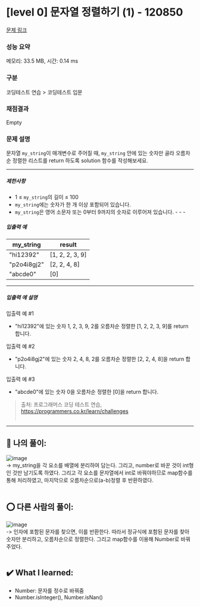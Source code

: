 # [level 0] 문자열 정렬하기 (1) - 120850 

[문제 링크](https://school.programmers.co.kr/learn/courses/30/lessons/120850?language=javascript) 

### 성능 요약

메모리: 33.5 MB, 시간: 0.14 ms

### 구분

코딩테스트 연습 > 코딩테스트 입문

### 채점결과

Empty

### 문제 설명

<p>문자열 <code>my_string</code>이 매개변수로 주어질 때, <code>my_string</code> 안에 있는 숫자만 골라 오름차순 정렬한 리스트를&nbsp;return 하도록 solution 함수를 작성해보세요.</p>

<hr>

<h5>제한사항</h5>

<ul>
<li>1 ≤ <code>my_string</code>의 길이 ≤ 100</li>
<li><code>my_string</code>에는 숫자가 한 개 이상 포함되어 있습니다.</li>
<li><code>my_string</code>은 영어 소문자 또는 0부터 9까지의 숫자로 이루어져 있습니다.
- - -</li>
</ul>

<h5>입출력 예</h5>
<table class="table">
        <thead><tr>
<th>my_string</th>
<th>result</th>
</tr>
</thead>
        <tbody><tr>
<td>"hi12392"</td>
<td>[1, 2, 2, 3, 9]</td>
</tr>
<tr>
<td>"p2o4i8gj2"</td>
<td>[2, 2, 4, 8]</td>
</tr>
<tr>
<td>"abcde0"</td>
<td>[0]</td>
</tr>
</tbody>
      </table>
<hr>

<h5>입출력 예 설명</h5>

<p>입출력 예 #1</p>

<ul>
<li>"hi12392"에 있는 숫자 1, 2, 3, 9, 2를 오름차순 정렬한 [1, 2, 2, 3, 9]를 return 합니다.</li>
</ul>

<p>입출력 예 #2</p>

<ul>
<li>"p2o4i8gj2"에 있는 숫자 2, 4, 8, 2를 오름차순 정렬한 [2, 2, 4, 8]을 return 합니다.</li>
</ul>

<p>입출력 예 #3</p>

<ul>
<li>"abcde0"에 있는 숫자 0을 오름차순 정렬한 [0]을 return 합니다.</li>
</ul>


> 출처: 프로그래머스 코딩 테스트 연습, https://programmers.co.kr/learn/challenges <br><br>

<hr>

## 🎁 나의 풀이: <br>
![image](https://github.com/An-jisu/Algorithm/assets/70849122/a15616bc-c392-4be7-824c-7a95e7b3a978) <br>
-> my_string을 각 요소를 배열에 분리하여 담는다. 그리고, number로 바꾼 것이 int형인 것만 남기도록 하였다. 그리고 각 요소를 문자열에서 int로 바꿔야하므로 map함수를 통해 처리하였고, 마지막으로 오름차순으로(a-b)정렬 후 반환하였다. <br><br>

## ⭕ 다른 사람의 풀이: <br>
![image](https://github.com/An-jisu/Algorithm/assets/70849122/3ca2ff1b-2f42-4cf0-8d8d-e6e1f019d6d5) <br>
-> 인자에 포함된 문자를 찾으면, 이를 반환한다. 따라서 정규식에 포함된 문자를 찾아 숫자만 분리하고, 오름차순으로 정렬한다. 그리고 map함수를 이용해 Number로 바꿔주었다. <br><br>

## ✔️ What I learned: <br> 
- Number: 문자를 정수로 바꿔줌 <br>
- Number.isInteger(), Number.isNan() <br>
